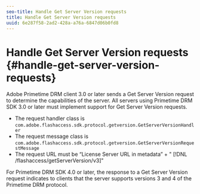 ```yaml
---
seo-title: Handle Get Server Version requests
title: Handle Get Server Version requests
uuid: 6e287f58-2ad2-428a-a76a-6847d06b0fd8
---
```


# Handle Get Server Version requests {#handle-get-server-version-requests}

Adobe Primetime DRM client 3.0 or later sends a Get Server Version request to determine the capabilities of the server. All servers using Primetime DRM SDK 3.0 or later must implement support for Get Server Version requests.

* The request handler class is `com.adobe.flashaccess.sdk.protocol.getversion.GetServerVersionHandler` 
* The request message class is `com.adobe.flashaccess.sdk.protocol.getversion.GetServerVersionRequestMessage` 
* The request URL must be “License Server URL in metadata” + " [!DNL /flashaccess/getServerVersion/v3]"

For Primetime DRM SDK 4.0 or later, the response to a Get Server Version request indicates to clients that the server supports versions 3 and 4 of the Primetime DRM protocol. 
